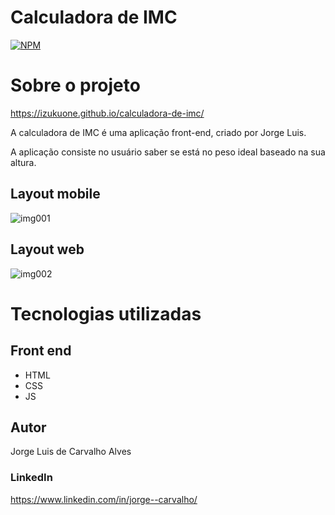 # Calculadora de IMC
[![NPM](https://img.shields.io/npm/l/react)](https://github.com/IZUKUONE/calculadora-de-imc/blob/main/LICENSE) 

# Sobre o projeto

https://izukuone.github.io/calculadora-de-imc/

A calculadora de IMC é uma aplicação front-end, criado por Jorge Luis.

A aplicação consiste no usuário saber se está no peso ideal baseado na sua altura.

## Layout mobile
![img001](https://github.com/IZUKUONE/calculadora-de-imc/assets/90990711/31bccc24-41d9-42ce-84ee-9732539178cd)

## Layout web

![img002](https://github.com/IZUKUONE/calculadora-de-imc/assets/90990711/72d2d655-e4d2-4be0-a9e8-5efb17d2de54)

# Tecnologias utilizadas

## Front end
- HTML
- CSS
- JS
  
## Autor
Jorge Luis de Carvalho Alves 

### LinkedIn
https://www.linkedin.com/in/jorge--carvalho/
  

